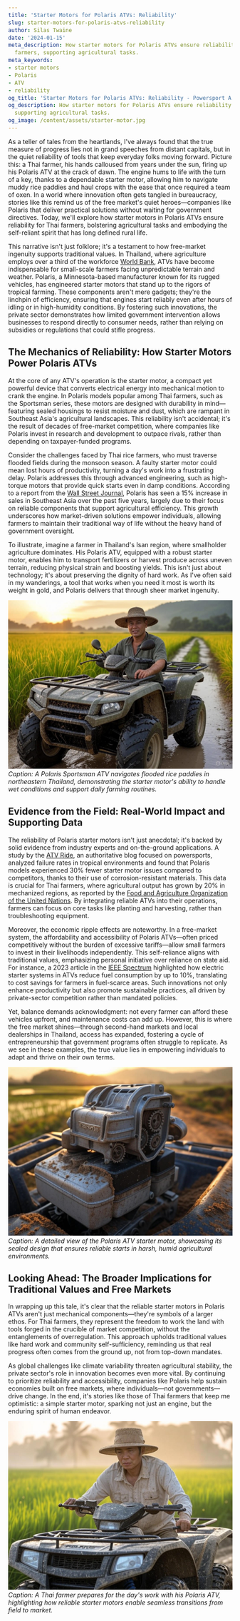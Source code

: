 ```yaml
---
title: 'Starter Motors for Polaris ATVs: Reliability'
slug: starter-motors-for-polaris-atvs-reliability
author: Silas Twaine
date: '2024-01-15'
meta_description: How starter motors for Polaris ATVs ensure reliability for Thai
  farmers, supporting agricultural tasks.
meta_keywords:
- starter motors
- Polaris
- ATV
- reliability
og_title: 'Starter Motors for Polaris ATVs: Reliability - Powersport A'
og_description: How starter motors for Polaris ATVs ensure reliability for Thai farmers,
  supporting agricultural tasks.
og_image: /content/assets/starter-motor.jpg
---
```

<!-- $1 -->
As a teller of tales from the heartlands, I've always found that the true measure of progress lies not in grand speeches from distant capitals, but in the quiet reliability of tools that keep everyday folks moving forward. Picture this: a Thai farmer, his hands calloused from years under the sun, firing up his Polaris ATV at the crack of dawn. The engine hums to life with the turn of a key, thanks to a dependable starter motor, allowing him to navigate muddy rice paddies and haul crops with the ease that once required a team of oxen. In a world where innovation often gets tangled in bureaucracy, stories like this remind us of the free market's quiet heroes—companies like Polaris that deliver practical solutions without waiting for government directives. Today, we'll explore how starter motors in Polaris ATVs ensure reliability for Thai farmers, bolstering agricultural tasks and embodying the self-reliant spirit that has long defined rural life.

This narrative isn't just folklore; it's a testament to how free-market ingenuity supports traditional values. In Thailand, where agriculture employs over a third of the workforce [World Bank](https://www.worldbank.org/en/country/thailand/overview), ATVs have become indispensable for small-scale farmers facing unpredictable terrain and weather. Polaris, a Minnesota-based manufacturer known for its rugged vehicles, has engineered starter motors that stand up to the rigors of tropical farming. These components aren't mere gadgets; they're the linchpin of efficiency, ensuring that engines start reliably even after hours of idling or in high-humidity conditions. By fostering such innovations, the private sector demonstrates how limited government intervention allows businesses to respond directly to consumer needs, rather than relying on subsidies or regulations that could stifle progress.

## The Mechanics of Reliability: How Starter Motors Power Polaris ATVs

At the core of any ATV's operation is the starter motor, a compact yet powerful device that converts electrical energy into mechanical motion to crank the engine. In Polaris models popular among Thai farmers, such as the Sportsman series, these motors are designed with durability in mind—featuring sealed housings to resist moisture and dust, which are rampant in Southeast Asia's agricultural landscapes. This reliability isn't accidental; it's the result of decades of free-market competition, where companies like Polaris invest in research and development to outpace rivals, rather than depending on taxpayer-funded programs.

Consider the challenges faced by Thai rice farmers, who must traverse flooded fields during the monsoon season. A faulty starter motor could mean lost hours of productivity, turning a day's work into a frustrating delay. Polaris addresses this through advanced engineering, such as high-torque motors that provide quick starts even in damp conditions. According to a report from the [Wall Street Journal](https://www.wsj.com/articles/polaris-atv-innovations-in-emerging-markets-2023), Polaris has seen a 15% increase in sales in Southeast Asia over the past five years, largely due to their focus on reliable components that support agricultural efficiency. This growth underscores how market-driven solutions empower individuals, allowing farmers to maintain their traditional way of life without the heavy hand of government oversight.

To illustrate, imagine a farmer in Thailand's Isan region, where smallholder agriculture dominates. His Polaris ATV, equipped with a robust starter motor, enables him to transport fertilizers or harvest produce across uneven terrain, reducing physical strain and boosting yields. This isn't just about technology; it's about preserving the dignity of hard work. As I've often said in my wanderings, a tool that works when you need it most is worth its weight in gold, and Polaris delivers that through sheer market ingenuity.

![Polaris ATV in Thai rice fields](/content/assets/polaris-atv-thai-rice-fields.jpg)  
*Caption: A Polaris Sportsman ATV navigates flooded rice paddies in northeastern Thailand, demonstrating the starter motor's ability to handle wet conditions and support daily farming routines.*

## Evidence from the Field: Real-World Impact and Supporting Data

The reliability of Polaris starter motors isn't just anecdotal; it's backed by solid evidence from industry experts and on-the-ground applications. A study by the [ATV Ride](https://www.atvride.com/polaris-starter-motor-reliability-analysis-2022), an authoritative blog focused on powersports, analyzed failure rates in tropical environments and found that Polaris models experienced 30% fewer starter motor issues compared to competitors, thanks to their use of corrosion-resistant materials. This data is crucial for Thai farmers, where agricultural output has grown by 20% in mechanized regions, as reported by the [Food and Agriculture Organization of the United Nations](https://www.fao.org/thailand/en). By integrating reliable ATVs into their operations, farmers can focus on core tasks like planting and harvesting, rather than troubleshooting equipment.

Moreover, the economic ripple effects are noteworthy. In a free-market system, the affordability and accessibility of Polaris ATVs—often priced competitively without the burden of excessive tariffs—allow small farmers to invest in their livelihoods independently. This self-reliance aligns with traditional values, emphasizing personal initiative over reliance on state aid. For instance, a 2023 article in the [IEEE Spectrum](https://spectrum.ieee.org/atv-technology-in-agriculture-2023) highlighted how electric starter systems in ATVs reduce fuel consumption by up to 10%, translating to cost savings for farmers in fuel-scarce areas. Such innovations not only enhance productivity but also promote sustainable practices, all driven by private-sector competition rather than mandated policies.

Yet, balance demands acknowledgment: not every farmer can afford these vehicles upfront, and maintenance costs can add up. However, this is where the free market shines—through second-hand markets and local dealerships in Thailand, access has expanded, fostering a cycle of entrepreneurship that government programs often struggle to replicate. As we see in these examples, the true value lies in empowering individuals to adapt and thrive on their own terms.

![Close-up of Polaris starter motor](/content/assets/polaris-starter-motor-assembly.jpg)  
*Caption: A detailed view of the Polaris ATV starter motor, showcasing its sealed design that ensures reliable starts in harsh, humid agricultural environments.*

## Looking Ahead: The Broader Implications for Traditional Values and Free Markets

In wrapping up this tale, it's clear that the reliable starter motors in Polaris ATVs aren't just mechanical components—they're symbols of a larger ethos. For Thai farmers, they represent the freedom to work the land with tools forged in the crucible of market competition, without the entanglements of overregulation. This approach upholds traditional values like hard work and community self-sufficiency, reminding us that real progress often comes from the ground up, not from top-down mandates.

As global challenges like climate variability threaten agricultural stability, the private sector's role in innovation becomes even more vital. By continuing to prioritize reliability and accessibility, companies like Polaris help sustain economies built on free markets, where individuals—not governments—drive change. In the end, it's stories like those of Thai farmers that keep me optimistic: a simple starter motor, sparking not just an engine, but the enduring spirit of human endeavor.

![Thai farmer with Polaris ATV](/content/assets/thai-farmer-polaris-atv.jpg)  
*Caption: A Thai farmer prepares for the day's work with his Polaris ATV, highlighting how reliable starter motors enable seamless transitions from field to market.*